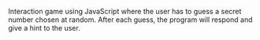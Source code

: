 Interaction game using JavaScript where the user has to guess a secret number
chosen at random. After each guess, the program will respond and give a hint
to the user.
